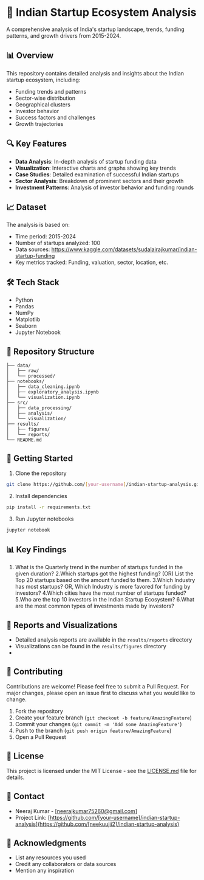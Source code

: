 # 🚀 Indian Startup Ecosystem Analysis

A comprehensive analysis of India's startup landscape, trends, funding patterns, and growth drivers from 2015-2024.

## 📊 Overview

This repository contains detailed analysis and insights about the Indian startup ecosystem, including:
- Funding trends and patterns
- Sector-wise distribution
- Geographical clusters
- Investor behavior
- Success factors and challenges
- Growth trajectories

## 🔍 Key Features

- **Data Analysis**: In-depth analysis of startup funding data
- **Visualization**: Interactive charts and graphs showing key trends
- **Case Studies**: Detailed examination of successful Indian startups
- **Sector Analysis**: Breakdown of prominent sectors and their growth
- **Investment Patterns**: Analysis of investor behavior and funding rounds

## 📈 Dataset

The analysis is based on:
- Time period: 2015-2024
- Number of startups analyzed: 100
- Data sources: https://www.kaggle.com/datasets/sudalairajkumar/indian-startup-funding
- Key metrics tracked: Funding, valuation, sector, location, etc.

## 🛠️ Tech Stack

- Python
- Pandas
- NumPy
- Matplotlib
- Seaborn
- Jupyter Notebook

## 📁 Repository Structure

```
├── data/
│   ├── raw/
│   └── processed/
├── notebooks/
│   ├── data_cleaning.ipynb
│   ├── exploratory_analysis.ipynb
│   └── visualization.ipynb
├── src/
│   ├── data_processing/
│   ├── analysis/
│   └── visualization/
├── results/
│   ├── figures/
│   └── reports/
└── README.md
```

## 🚀 Getting Started

1. Clone the repository
```bash
git clone https://github.com/[your-username]/indian-startup-analysis.git
```

2. Install dependencies
```bash
pip install -r requirements.txt
```

3. Run Jupyter notebooks
```bash
jupyter notebook
```

## 📊 Key Findings

1. What is the Quarterly trend in the number of startups funded in the given duration?
2.Which startups got the highest funding? (OR) List the Top 20 startups based on the amount funded to them.
3.Which Industry has most startups? OR, Which Industry is more favored for funding by investors?
4.Which cities have the most number of startups funded?
5.Who are the top 10 investors in the Indian Startup Ecosystem?
6.What are the most common types of investments made by investors?


## 📑 Reports and Visualizations

- Detailed analysis reports are available in the `results/reports` directory
- Visualizations can be found in the `results/figures` directory
-

## 🤝 Contributing

Contributions are welcome! Please feel free to submit a Pull Request. For major changes, please open an issue first to discuss what you would like to change.

1. Fork the repository
2. Create your feature branch (`git checkout -b feature/AmazingFeature`)
3. Commit your changes (`git commit -m 'Add some AmazingFeature'`)
4. Push to the branch (`git push origin feature/AmazingFeature`)
5. Open a Pull Request

## 📝 License

This project is licensed under the MIT License - see the [LICENSE.md](LICENSE.md) file for details.

## 👥 Contact

- Neeraj Kumar - [neerajkumar75260@gmail.com]
- Project Link: [https://github.com/[your-username]/indian-startup-analysis](https://github.com/[neekuujii2]/indian-startup-analysis)

## 🙏 Acknowledgments

- List any resources you used
- Credit any collaborators or data sources
- Mention any inspiration 

